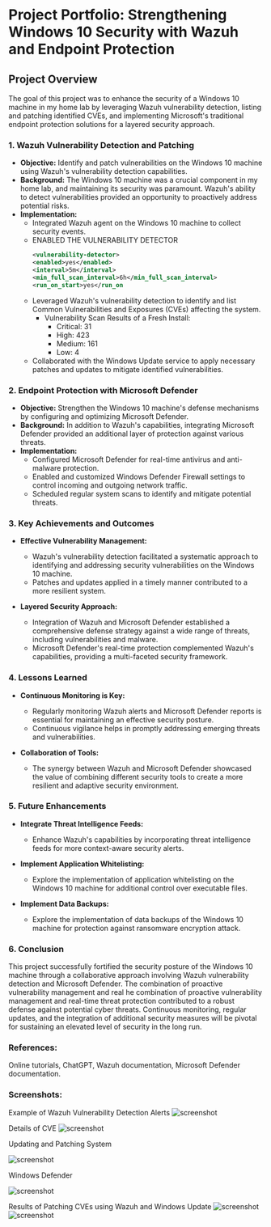 # Project Portfolio: Strengthening Windows 10 Security with Wazuh and Endpoint Protection

## Project Overview
The goal of this project was to enhance the security of a Windows 10 machine in my home lab by leveraging Wazuh vulnerability detection, listing and patching identified CVEs, and implementing Microsoft's traditional endpoint protection solutions for a layered security approach.

### 1. Wazuh Vulnerability Detection and Patching
- **Objective:** Identify and patch vulnerabilities on the Windows 10 machine using Wazuh's vulnerability detection capabilities.
- **Background:** The Windows 10 machine was a crucial component in my home lab, and maintaining its security was paramount. Wazuh's ability to detect vulnerabilities provided an opportunity to proactively address potential risks.
- **Implementation:**
  - Integrated Wazuh agent on the Windows 10 machine to collect security events.
  - ENABLED THE VULNERABILITY DETECTOR
       ```xml
       <vulnerability-detector>
      <enabled>yes</enabled>
      <interval>5m</interval>
      <min_full_scan_interval>6h</min_full_scan_interval>
      <run_on_start>yes</run_on
  - Leveraged Wazuh's vulnerability detection to identify and list Common Vulnerabilities and Exposures (CVEs) affecting the system.
    - Vulnerability Scan Results of a Fresh Install:
        - Critical: 31
         -  High: 423
         - Medium: 161
         - Low: 4
  - Collaborated with the Windows Update service to apply necessary patches and updates to mitigate identified vulnerabilities.

### 2. Endpoint Protection with Microsoft Defender
- **Objective:** Strengthen the Windows 10 machine's defense mechanisms by configuring and optimizing Microsoft Defender.
- **Background:** In addition to Wazuh's capabilities, integrating Microsoft Defender provided an additional layer of protection against various threats.
- **Implementation:**
  - Configured Microsoft Defender for real-time antivirus and anti-malware protection.
  - Enabled and customized Windows Defender Firewall settings to control incoming and outgoing network traffic.
  - Scheduled regular system scans to identify and mitigate potential threats.

### 3. Key Achievements and Outcomes
- **Effective Vulnerability Management:**
  - Wazuh's vulnerability detection facilitated a systematic approach to identifying and addressing security vulnerabilities on the Windows 10 machine.
  - Patches and updates applied in a timely manner contributed to a more resilient system.

- **Layered Security Approach:**
  - Integration of Wazuh and Microsoft Defender established a comprehensive defense strategy against a wide range of threats, including vulnerabilities and malware.
  - Microsoft Defender's real-time protection complemented Wazuh's capabilities, providing a multi-faceted security framework.

### 4. Lessons Learned
- **Continuous Monitoring is Key:**
  - Regularly monitoring Wazuh alerts and Microsoft Defender reports is essential for maintaining an effective security posture.
  - Continuous vigilance helps in promptly addressing emerging threats and vulnerabilities.

- **Collaboration of Tools:**
  - The synergy between Wazuh and Microsoft Defender showcased the value of combining different security tools to create a more resilient and adaptive security environment.

### 5. Future Enhancements
- **Integrate Threat Intelligence Feeds:**
  - Enhance Wazuh's capabilities by incorporating threat intelligence feeds for more context-aware security alerts.
  
- **Implement Application Whitelisting:**
  - Explore the implementation of application whitelisting on the Windows 10 machine for additional control over executable files.
 
- **Implement Data Backups:**
  - Explore the implementation of data backups of the Windows 10 machine for protection against ransomware encryption attack.

### 6. Conclusion
This project successfully fortified the security posture of the Windows 10 machine through a collaborative approach involving Wazuh vulnerability detection and Microsoft Defender. The combination of proactive vulnerability management and real he combination of proactive vulnerability management and real-time threat protection contributed to a robust defense against potential cyber threats. Continuous monitoring, regular updates, and the integration of additional security measures will be pivotal for sustaining an elevated level of security in the long run.

### References:
Online tutorials, ChatGPT, Wazuh documentation, Microsoft Defender documentation.

### Screenshots:

Example of Wazuh Vulnerability Detection Alerts
  ![screenshot](screen.png)
  
Details of CVE
  ![screenshot](example.png)
  
Updating and Patching System

   ![screenshot](update.png)

Windows Defender

   ![screenshot](security.png)
  
Results of Patching CVEs using Wazuh and Windows Update
  ![screenshot](results.png)
    ![screenshot](afterlist.png)
